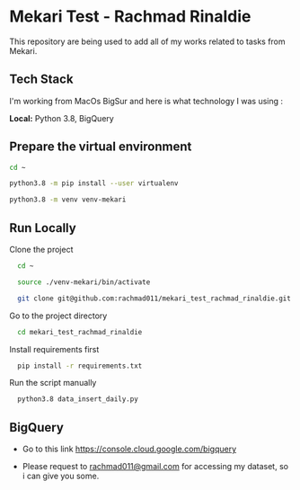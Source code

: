 
# Mekari Test - Rachmad Rinaldie

This repository are being used to add all of my works related to tasks from Mekari.




## Tech Stack
I'm working from MacOs BigSur and here is what technology I was using :

**Local:** Python 3.8, BigQuery
## Prepare the virtual environment

```bash
cd ~
```

```bash
python3.8 -m pip install --user virtualenv
```

```bash
python3.8 -m venv venv-mekari
```


## Run Locally

Clone the project

```bash
  cd ~
```

```bash
  source ./venv-mekari/bin/activate
```

```bash
  git clone git@github.com:rachmad011/mekari_test_rachmad_rinaldie.git
```

Go to the project directory

```bash
  cd mekari_test_rachmad_rinaldie
```

Install requirements first

```bash
  pip install -r requirements.txt
```

Run the script manually

```bash
  python3.8 data_insert_daily.py
```


## BigQuery
- Go to this link https://console.cloud.google.com/bigquery

- Please request to rachmad011@gmail.com for accessing my dataset, so i can give you some.

